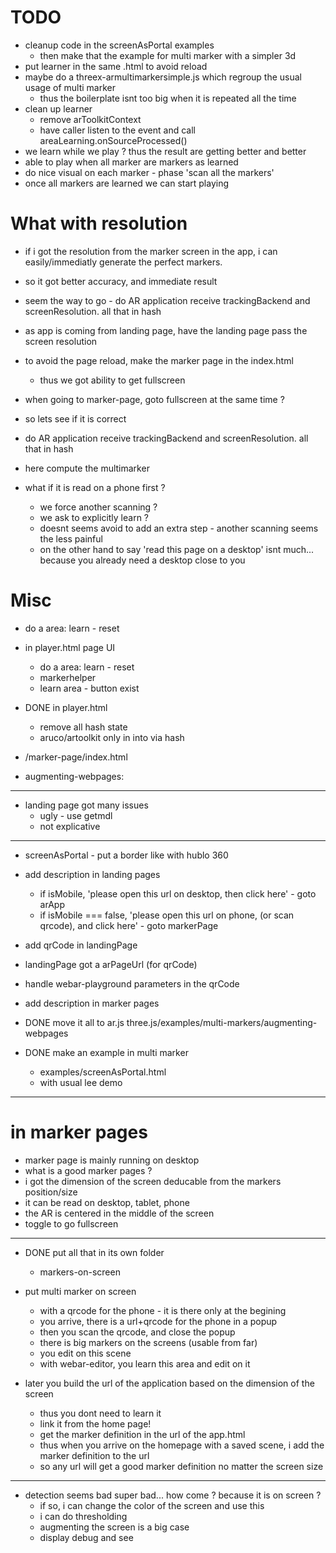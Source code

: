 # TODO 
- cleanup code in the screenAsPortal examples
  - then make that the example for multi marker with a simpler 3d
- put learner in the same .html to avoid reload
- maybe do a threex-armultimarkersimple.js which regroup the usual usage of multi marker
  - thus the boilerplate isnt too big when it is repeated all the time
- clean up learner
  - remove arToolkitContext
  - have caller listen to the event and call areaLearning.onSourceProcessed()
- we learn while we play ? thus the result are getting better and better
- able to play when all marker are markers as learned
- do nice visual on each marker - phase 'scan all the markers'
- once all markers are learned we can start playing

# What with resolution
- if i got the resolution from the marker screen in the app, i can easily/immediatly generate the perfect markers.
- so it got better accuracy, and immediate result
- seem the way to go - do AR application receive trackingBackend and screenResolution. all that in hash
- as app is coming from landing page, have the landing page pass the screen resolution
- to avoid the page reload, make the marker page in the index.html
  - thus we got ability to get fullscreen
- when going to marker-page, goto fullscreen at the same time ?

- so lets see if it is correct

- do AR application receive trackingBackend and screenResolution. all that in hash
- here compute the multimarker


- what if it is read on a phone first ?
  - we force another scanning ?
  - we ask to explicitly learn ?
  - doesnt seems avoid to add an extra step - another scanning seems the less painful
  - on the other hand to say 'read this page on a desktop' isnt much... because you already need a desktop close to you

# Misc
- do a area: learn - reset
- in player.html page UI
  - do a area: learn - reset
  - markerhelper 
  - learn area - button exist
- DONE in player.html
  - remove all hash state
  - aruco/artoolkit only in into via hash

- /marker-page/index.html

- augmenting-webpages: 

---
- landing page got many issues
  - ugly - use getmdl
  - not explicative


---------------------------------------------------

- screenAsPortal - put a border like with hublo 360

- add description in landing pages
  - if isMobile, 'please open this url on desktop, then click here' - goto arApp
  - if isMobile === false, 'please open this url on phone, (or scan qrcode), and click here' - goto markerPage
  
- add qrCode in landingPage
- landingPage got a arPageUrl (for qrCode)
- handle webar-playground parameters in the qrCode
- add description in marker pages
- DONE move it all to ar.js three.js/examples/multi-markers/augmenting-webpages
- DONE make an example in multi marker
  - examples/screenAsPortal.html
  - with usual lee demo

---------------------------------------------------
# in marker pages
- marker page is mainly running on desktop
- what is a good marker pages ?
- i got the dimension of the screen deducable from the markers position/size
- it can be read on desktop, tablet, phone
- the AR is centered in the middle of the screen
- toggle to go fullscreen

---------------------------------------------------
- DONE put all that in its own folder 
  - markers-on-screen

- put multi marker on screen
  - with a qrcode for the phone - it is there only at the begining
  - you arrive, there is a url+qrcode for the phone in a popup
  - then you scan the qrcode, and close the popup
  - there is big markers on the screens (usable from far)
  - you edit on this scene
  - with webar-editor, you learn this area and edit on it
- later you build the url of the application based on the dimension of the screen
  - thus you dont need to learn it
  - link it from the home page!
  - get the marker definition in the url of the app.html 
  - thus when you arrive on the homepage with a saved scene, i add the marker definition to the url
  - so any url will get a good marker definition no matter the screen size

---

- detection seems bad super bad... how come ? because it is on screen ?
  - if so, i can change the color of the screen and use this
  - i can do thresholding
  - augmenting the screen is a big case
  - display debug and see
